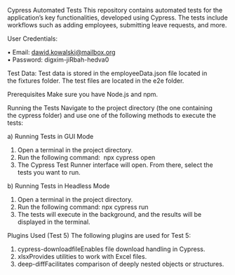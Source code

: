 Cypress Automated Tests
This repository contains automated tests for the application’s key functionalities, developed using Cypress. 
The tests include workflows such as adding employees, submitting leave requests, and more.

User Credentials:
	
 •	Email: dawid.kowalski@mailbox.org	
 •	Password: digxim-jiRbah-hedva0

Test Data:
Test data is stored in the employeeData.json file located in the fixtures folder.
The test files are located in the e2e folder.

Prerequisites
Make sure you have Node.js and npm.

Running the Tests
Navigate to the project directory (the one containing the cypress folder) and use one of the following methods to execute the tests:

a) Running Tests in GUI Mode
 1.	Open a terminal in the project directory.	
 2.	Run the following command: 
 npx cypress open	
 3.	The Cypress Test Runner interface will open. From there, select the tests you want to run.

b) Running Tests in Headless Mode
 1.	Open a terminal in the project directory.	
 2.	Run the following command:
 npx cypress run
 3.	The tests will execute in the background, and the results will be displayed in the terminal.

Plugins Used (Test 5)
The following plugins are used for Test 5:	
1.	cypress-downloadfileEnables file download handling in Cypress.
2.	xlsxProvides utilities to work with Excel files.
3.	deep-diffFacilitates comparison of deeply nested objects or structures.
